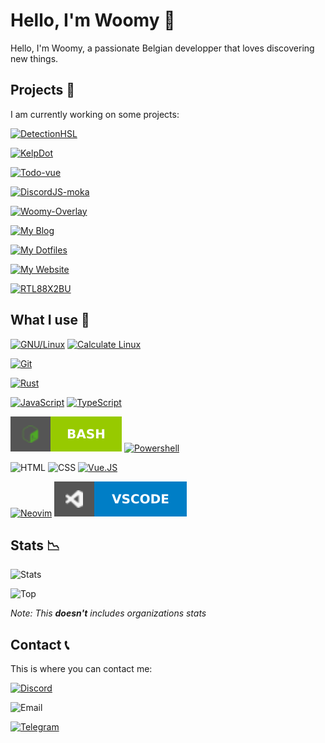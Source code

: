 # Hello, I'm Woomy 👋

Hello, I'm Woomy, a passionate Belgian developper that loves discovering new things.

## Projects 🔧

I am currently working on some projects:

[![DetectionHSL](https://img.shields.io/static/v1?label=DetectionHSL&color=green&style=for-the-badge&logo=powershell&link=https://github.com/DetectionHSL&message=GITHUB)](https://github.com/DetectionHSL)

[![KelpDot](https://img.shields.io/static/v1?label=KelpDot&color=red&style=for-the-badge&logo=rust&message=GITHUB)](https://github.com/Woomy4680-exe/kelp)

[![Todo-vue](https://img.shields.io/static/v1?label=Todo-vue&color=green&style=for-the-badge&logo=vue.js&message=WEBSITE)](https://woomy4680-exe.github.io/todo-vue)

[![DiscordJS-moka](https://img.shields.io/static/v1?label=DiscordJS-moka&color=lightblue&style=for-the-badge&logo=typescript&link=https://github.com/discordjs-moka/moka&message=GITHUB)](https://github.com/Discordjs-moka)

[![Woomy-Overlay](https://img.shields.io/static/v1?label=Woomy-Overlay&color=purple&style=for-the-badge&logo=gentoo&link=https://github.com/woomy4680-exe/Woomy-Overlay&message=GITHUB)](https://github.com/Woomy4680-exe/Woomy-Overlay)

[![My Blog](https://img.shields.io/static/v1?label=Blog&color=yellow&style=for-the-badge&logo=markdown&link=https://woomy4680-exe.github.io/blog&message=WEBSITE)](https://woomy4680-exe.github.io/blog)
  
[![My Dotfiles](https://img.shields.io/static/v1?label=Dotfiles&color=green&style=for-the-badge&logo=linux&link=https://github.com/Woomy4680-exe/dotfiles-portable&message=GITHUB)](https://github.com/Woomy4680-exe/Dotfiles-Portable)

[![My Website](https://img.shields.io/static/v1?label=Website&color=orange&style=for-the-badge&logo=html5&link=https://woomy4680-exe.github.io&message=WEBSITE)](https://woomy4680-exe.github.io)

[![RTL88X2BU](https://img.shields.io/static/v1?label=RTL88X2BU-Debian&color=red&style=for-the-badge&logo=debian&link=https://github.com/Woomy4680-exe/RTL88x2BU-Debian&message=GITHUB)](https://github.com/Woomy4680-exe/RTL88x2BU-Debian)

## What I use 🔨

[![GNU/Linux](https://img.shields.io/static/v1?label=&color=yellow&style=for-the-badge&logo=linux&message=GNU/Linux&labelColor=grey)](https://kernel.org) [![Calculate Linux](https://img.shields.io/static/v1?label=&color=orange&style=for-the-badge&logo=gentoo&message=Calculate-Linux&labelColor=grey)](https://calculate-linux.org)

[![Git](https://img.shields.io/static/v1?label=&color=white&style=for-the-badge&logo=git&message=Git&labelColor=grey)](https://git-scm.org)

[![Rust](https://img.shields.io/static/v1?label=&color=red&style=for-the-badge&logo=rust&message=Rust&labelColor=grey)](https://rust-lang.org)

[![JavaScript](https://img.shields.io/static/v1?label=&color=yellow&style=for-the-badge&logo=javascript&message=JavaScript&labelColor=grey)](https://js.org)
[![TypeScript](https://img.shields.io/static/v1?label=&color=blue&style=for-the-badge&logo=typescript&message=TypeScript&labelColor=grey)](https://www.typescriptlang.org)

[![Bash](./Images/bash.svg)](https://www.gnu.org/software/bash/)
[![Powershell](https://img.shields.io/static/v1?label=&color=blue&style=for-the-badge&logo=powershell&message=Powershell&labelColor=grey)](https://microsoft.com/powershell)

![HTML](https://img.shields.io/static/v1?label=&color=red&style=for-the-badge&logo=html5&message=HTML&labelColor=grey)
![CSS](https://img.shields.io/static/v1?label=&color=9cf&style=for-the-badge&logo=css3&message=CSS&labelColor=grey)
[![Vue.JS](https://img.shields.io/static/v1?label=&color=green&style=for-the-badge&logo=vue.js&message=Vue.JS&labelColor=grey)](https://vuejs.org)

[![Neovim](https://img.shields.io/static/v1?label=&color=177013&style=for-the-badge&logo=vim&message=Neovim&labelColor=grey)](https://neovim.io)
[![Visual Studio Code](./Images/vscode.svg)](https://code.visualstudio.com)

## Stats 📉

![Stats](https://github-readme-stats.vercel.app/api?username=Woomy4680-exe&show_icons=true&theme=cobalt)

![Top](https://github-readme-stats.vercel.app/api/top-langs/?username=Woomy4680-exe&layout=compact&excluse_repo=dotfiles-calculate-server&exclude_repo=dotfiles-laptop)

*Note: This **doesn't** includes organizations stats*

## Contact 📞

This is where you can contact me:

[![Discord](https://img.shields.io/static/v1?label=&color=blue&style=for-the-badge&logo=discord&message=Woomy&labelColor=lightblue)](https://discord.gg/vHqy6YQ7jn)

![Email](https://img.shields.io/static/v1?label=&color=orange&style=for-the-badge&logo=gmail&message=contact@woomy.ovh&labelColor=yellow)

[![Telegram](https://img.shields.io/static/v1?label=&color=9cf&style=for-the-badge&logo=telegram&message=@woomy4680_exe&labelColor=blue)](https://t.me/woomy4680-exe)
